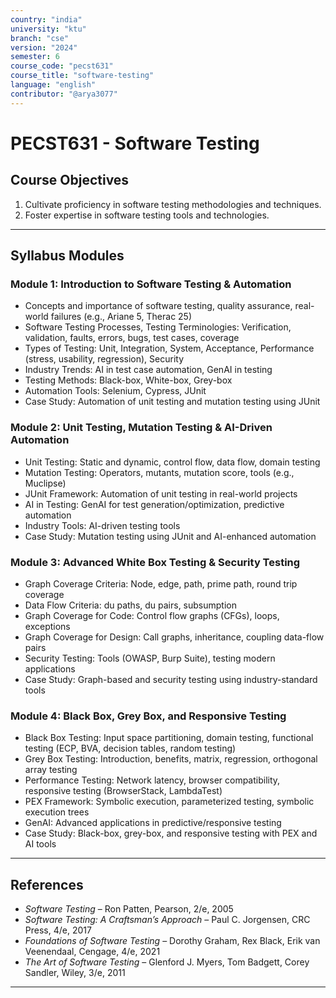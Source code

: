 ```yaml
---
country: "india"
university: "ktu"
branch: "cse"
version: "2024"
semester: 6
course_code: "pecst631"
course_title: "software-testing"
language: "english"
contributor: "@arya3077"
---
```


# PECST631 - Software Testing

## Course Objectives

1. Cultivate proficiency in software testing methodologies and techniques.  
2. Foster expertise in software testing tools and technologies.

---

## Syllabus Modules

### Module 1: Introduction to Software Testing & Automation

- Concepts and importance of software testing, quality assurance, real-world failures (e.g., Ariane 5, Therac 25)  
- Software Testing Processes, Testing Terminologies: Verification, validation, faults, errors, bugs, test cases, coverage  
- Types of Testing: Unit, Integration, System, Acceptance, Performance (stress, usability, regression), Security  
- Industry Trends: AI in test case automation, GenAI in testing  
- Testing Methods: Black-box, White-box, Grey-box  
- Automation Tools: Selenium, Cypress, JUnit  
- Case Study: Automation of unit testing and mutation testing using JUnit

### Module 2: Unit Testing, Mutation Testing & AI-Driven Automation

- Unit Testing: Static and dynamic, control flow, data flow, domain testing  
- Mutation Testing: Operators, mutants, mutation score, tools (e.g., Muclipse)  
- JUnit Framework: Automation of unit testing in real-world projects  
- AI in Testing: GenAI for test generation/optimization, predictive automation  
- Industry Tools: AI-driven testing tools  
- Case Study: Mutation testing using JUnit and AI-enhanced automation

### Module 3: Advanced White Box Testing & Security Testing

- Graph Coverage Criteria: Node, edge, path, prime path, round trip coverage  
- Data Flow Criteria: du paths, du pairs, subsumption  
- Graph Coverage for Code: Control flow graphs (CFGs), loops, exceptions  
- Graph Coverage for Design: Call graphs, inheritance, coupling data-flow pairs  
- Security Testing: Tools (OWASP, Burp Suite), testing modern applications  
- Case Study: Graph-based and security testing using industry-standard tools

### Module 4: Black Box, Grey Box, and Responsive Testing

- Black Box Testing: Input space partitioning, domain testing, functional testing (ECP, BVA, decision tables, random testing)  
- Grey Box Testing: Introduction, benefits, matrix, regression, orthogonal array testing  
- Performance Testing: Network latency, browser compatibility, responsive testing (BrowserStack, LambdaTest)  
- PEX Framework: Symbolic execution, parameterized testing, symbolic execution trees  
- GenAI: Advanced applications in predictive/responsive testing  
- Case Study: Black-box, grey-box, and responsive testing with PEX and AI tools

---

## References

- *Software Testing* – Ron Patten, Pearson, 2/e, 2005  
- *Software Testing: A Craftsman’s Approach* – Paul C. Jorgensen, CRC Press, 4/e, 2017  
- *Foundations of Software Testing* – Dorothy Graham, Rex Black, Erik van Veenendaal, Cengage, 4/e, 2021  
- *The Art of Software Testing* – Glenford J. Myers, Tom Badgett, Corey Sandler, Wiley, 3/e, 2011

---
